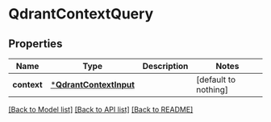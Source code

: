 # QdrantContextQuery


## Properties
Name | Type | Description | Notes
------------ | ------------- | ------------- | -------------
**context** | [***QdrantContextInput**](QdrantContextInput.md) |  | [default to nothing]


[[Back to Model list]](../README.md#models) [[Back to API list]](../README.md#api-endpoints) [[Back to README]](../README.md)


